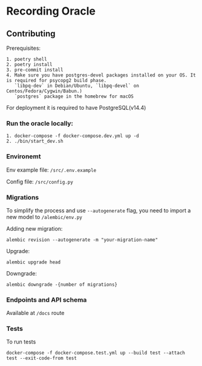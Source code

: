 # Recording Oracle

## Contributing

Prerequisites:
```
1. poetry shell
2. poetry install
3. pre-commit install
4. Make sure you have postgres-devel packages installed on your OS. It is required for psycopg2 build phase.
   `libpq-dev` in Debian/Ubuntu, `libpq-devel` on Centos/Fedora/Cygwin/Babun.)
   `postgres` package in the homebrew for macOS
```   
   

For deployment it is required to have PostgreSQL(v14.4)


### Run the oracle locally:

```
1. docker-compose -f docker-compose.dev.yml up -d
2. ./bin/start_dev.sh
```

### Environemt
Env example file: `/src/.env.example`

Config file: `/src/config.py`


### Migrations
To simplify the process and use `--autogenerate` flag, you need to import a new model to `/alembic/env.py`

Adding new migration:
```
alembic revision --autogenerate -m "your-migration-name"
```

Upgrade:
```
alembic upgrade head
```

Downgrade:
```
alembic downgrade -{number of migrations}
```


### Endpoints and API schema

Available at `/docs` route


### Tests

To run tests
```
docker-compose -f docker-compose.test.yml up --build test --attach test --exit-code-from test
```
